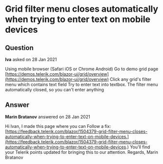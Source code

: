 # Grid filter menu closes automatically when trying to enter text on mobile devices

## Question

**Iva** asked on 28 Jan 2021

Using mobile browser (Safari iOS or Chrome Android) Go to demo grid page [https://demos.telerik.com/blazor-ui/grid/overview](https://demos.telerik.com/blazor-ui/grid/overview) Click any grid's filter menu which contains text field Try to enter text into textbox. The filter menu automatically closed, so you can't enter anything

## Answer

**Marin Bratanov** answered on 28 Jan 2021

Hi Ivan, I made this page where you can Follow a fix: [https://feedback.telerik.com/blazor/1504379-grid-filter-menu-closes-automatically-when-trying-to-enter-text-on-mobile-devices.](https://feedback.telerik.com/blazor/1504379-grid-filter-menu-closes-automatically-when-trying-to-enter-text-on-mobile-devices.) You'll find your Telerik points updated for bringing this to our attention. Regards, Marin Bratanov
